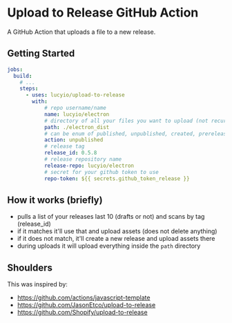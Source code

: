 # Upload to Release GitHub Action

A GitHub Action that uploads a file to a new release.

## Getting Started

```yml
jobs:
  build:
    # ...
    steps:
      - uses: lucyio/upload-to-release
        with:
            # repo username/name
            name: lucyio/electron
            # directory of all your files you want to upload (not recursive only flat, directories are skipped)
            path: ./electron_dist
            # can be enum of published, unpublished, created, prereleased
            action: unpublished
            # release tag
            release_id: 0.5.8
            # release repository name
            release-repo: lucyio/electron
            # secret for your github token to use
            repo-token: ${{ secrets.github_token_release }}
```

## How it works (briefly)

- pulls a list of your releases last 10 (drafts or not) and scans by tag (release_id)
- if it matches it'll use that and upload assets (does not delete anything)
- if it does not match, it'll create a new release and upload assets there
- during uploads it will upload everything inside the `path` directory

## Shoulders

This was inspired by:

- https://github.com/actions/javascript-template
- https://github.com/JasonEtco/upload-to-release
- https://github.com/Shopify/upload-to-release

